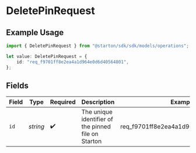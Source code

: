 # DeletePinRequest

## Example Usage

```typescript
import { DeletePinRequest } from "@starton/sdk/sdk/models/operations";

let value: DeletePinRequest = {
    id: "req_f9701ff8e2ea4a1d964e0d6d40564801",
};
```

## Fields

| Field                                               | Type                                                | Required                                            | Description                                         | Example                                             |
| --------------------------------------------------- | --------------------------------------------------- | --------------------------------------------------- | --------------------------------------------------- | --------------------------------------------------- |
| `id`                                                | *string*                                            | :heavy_check_mark:                                  | The unique identifier of the pinned file on Starton | req_f9701ff8e2ea4a1d964e0d6d40564801                |